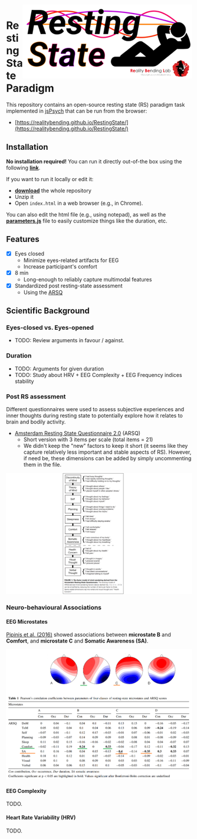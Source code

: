<img align="right" height="200" src="Figures/Logo.png">


# Resting State Paradigm

This repository contains an open-source resting state (RS) paradigm task implemented in [jsPsych](https://www.jspsych.org/7.2/) that can be run from the browser:

- [https://realitybending.github.io/RestingState/](https://realitybending.github.io/RestingState/)

## Installation

**No installation required!** You can run it directly out-of-the box using the following [**link**](https://realitybending.github.io/RestingState/).

If you want to run it locally or edit it:
- [**download**](https://github.com/RealityBending/RestingState/archive/refs/heads/main.zip) the whole repository
- Unzip it
- Open `index.html` in a web browser (e.g., in Chrome).

You can also edit the html file (e.g., using notepad), as well as the [**parameters.js**](parameters.js) file to easily customize things like the duration, etc.



## Features

- [x] Eyes closed
  - Minimize eyes-related artifacts for EEG
  - Increase participant's comfort
- [x] 8 min
  - Long-enough to reliably capture multimodal features
- [x] Standardized post resting-state assessment
  - Using the [ARSQ](https://www.frontiersin.org/articles/10.3389/fpsyg.2014.00271/full)

## Scientific Background

### Eyes-closed vs. Eyes-opened

- TODO: Review arguments in favour / against.


### Duration

- TODO: Arguments for given duration
- TODO: Study about HRV + EEG Complexity + EEG Frequency indices stability

### Post RS assessment


Different questionnaires were used to assess subjective experiences and inner thoughts during resting state to potentially explore how it relates to brain and bodily activity.

- [Amsterdam Resting State Questionnaire 2.0](https://www.frontiersin.org/articles/10.3389/fpsyg.2014.00271/full) (ARSQ)
  - Short version with 3 items per scale (total items = 21)
  - We didn't keep the "new" factors to keep it short (it seems like they capture relatively less important and stable aspects of RS). However, if need be, these dimensions can be added by simply uncommenting them in the file.

![](figures/Diaz2014.png)



### Neuro-behavioural Associations

#### EEG Microstates

[Pipinis et al. (2016)](https://link.springer.com/article/10.1007/s10548-016-0522-2) showed associations between **microstate B** and **Comfort**, and **microstate C** and **Somatic Awareness (SA)**.

![](figures/Pipinis2016.png)

#### EEG Complexity

TODO.

#### Heart Rate Variability (HRV)

TODO.


